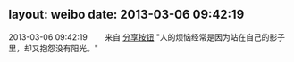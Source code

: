 layout: weibo
date: 2013-03-06 09:42:19
---
2013-03-06 09:42:19  &nbsp;&nbsp;&nbsp;&nbsp;&nbsp;&nbsp; 来自 <a href="http://app.weibo.com/t/feed/cUcI1A" rel="nofollow">分享按钮</a>
"人的烦恼经常是因为站在自己的影子里，却又抱怨没有阳光。" ​​​
